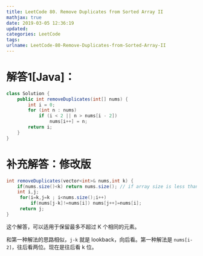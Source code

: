 ```yaml
---
title: LeetCode 80. Remove Duplicates from Sorted Array II
mathjax: true
date: 2019-03-05 12:36:19
updated:
categories: LeetCode
tags:
urlname: LeetCode-80-Remove-Duplicates-from-Sorted-Array-II
---
```




<!-- more -->

# 解答1[Java]：

```java
class Solution {
    public int removeDuplicates(int[] nums) {
        int i = 0;
        for (int n : nums)
            if (i < 2 || n > nums[i - 2])
                nums[i++] = n;
        return i;
    }
}
```



# 补充解答：修改版

```java
int removeDuplicates(vector<int>& nums,int k) {
    if(nums.size()<k) return nums.size(); // if array size is less than k then return the same
    int i,j;
     for(i=k,j=k ; i<nums.size();i++)
         if(nums[j-k]!=nums[i]) nums[j++]=nums[i];
     return j;
}
```

这个解答，可以适用于保留最多不超过 K 个相同的元素。

和第一种解法的思路相似，`j-k` 就是 lookback，向后看。第一种解法是 `nums[i-2]`，往后看两位。现在是往后看 k 位。